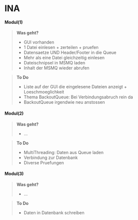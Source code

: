 INA
=====================

#### **Modul(1)**

> **Was geht?**
> - GUI vorhanden
> - 1 Datei einlesen + zerteilen + pruefen
> - Datensaetze UND Header/Footer in die Queue 
> - Mehr als eine Datei gleichzeitig einlesen
> - Dateischnipsel in MSMQ laden
> - Inhalt der MSMQ wieder abrufen

> **To Do**
> - Liste auf der GUI die eingelesene Dateien anzeigt + Loeschmoeglichkeit
> - Thema BackoutQueue: Bei Verbindungsabruch rein da
> - BackoutQueue irgendwie neu anstossen

#### **Modul(2)**

> **Was geht?**
> 
> - ...

> **To Do**
> 
> - MultiThreading: Daten aus Queue laden 
> - Verbindung zur Datenbank
> - Diverse Pruefungen

#### **Modul(3)**

> **Was geht?**
> 
> - ...

> **To Do**
> 
> - Daten in Datenbank schreiben